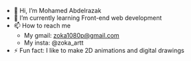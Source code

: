 - 👋 Hi, I’m Mohamed Abdelrazak
- 🌱 I’m currently learning Front-end web development
- 📫 How to reach me
   - My gmail: zoka1080p@gmail.com
   - My insta: @zoka_artt
- ⚡ Fun fact: I like to make 2D animations and digital drawings

<!---
Mo-Zoka/Mo-Zoka is a ✨ special ✨ repository because its `README.md` (this file) appears on your GitHub profile.
You can click the Preview link to take a look at your changes.
--->
